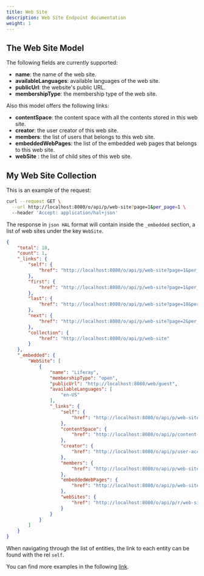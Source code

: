 ```yaml
---
title: Web Site
description: Web Site Endpoint documentation
weight: 1
---
```


## The Web Site Model

The following fields are currently supported:

* **name**: the name of the web site.
* **availableLanguages**: available languages of the web site.
* **publicUrl**: the website's public URL.
* **membershipType**: the membership type of the web site.

Also this model offers the following links:

* **contentSpace**: the content space with all the contents stored in this web site.
* **creator**: the user creator of this web site.
* **members**: the list of users that belongs to this web site.
* **embeddedWebPages**: the list of the embedded web pages that belongs to this web site.
* **webSite** : the list of child sites of this web site. 

## My Web Site Collection

This is an example of the request: 

```bash
curl --request GET \
  --url http://localhost:8080/o/api/p/web-site?page=1&per_page=1 \
  --header 'Accept: application/hal+json'
```

The response in `json HAL` format will contain inside the `_embedded` section, a list of web sites under the key `WebSite`.

```json
{
    "total": 18,
    "count": 1,
    "_links": {
        "self": {
            "href": "http://localhost:8080/o/api/p/web-site?page=1&per_page=1"
        },
        "first": {
            "href": "http://localhost:8080/o/api/p/web-site?page=1&per_page=1"
        },
        "last": {
            "href": "http://localhost:8080/o/api/p/web-site?page=18&per_page=1"
        },
        "next": {
            "href": "http://localhost:8080/o/api/p/web-site?page=2&per_page=1"
        },
        "collection": {
            "href": "http://localhost:8080/o/api/p/web-site"
        }
    },
    "_embedded": {
        "WebSite": [
            {
                "name": "Liferay",
                "membershipType": "open",
                "publicUrl": "http://localhost:8080/web/guest",
                "availableLanguages": [
                    "en-US"
                ],
                "_links": {
                    "self": {
                        "href": "http://localhost:8080/o/api/p/web-site/20126"
                    },
                    "contentSpace": {
                        "href": "http://localhost:8080/o/api/p/content-space/20126"
                    },
                    "creator": {
                        "href": "http://localhost:8080/o/api/p/user-account/20103"
                    },
                    "members": {
                        "href": "http://localhost:8080/o/api/p/web-site/20126/user-account"
                    },
                    "embeddedWebPages": {
                        "href": "http://localhost:8080/o/api/p/web-site/20126/embedded-web-page"
                    },
                    "webSites": {
                        "href": "http://localhost:8080/o/api/p/r/web-site/20126"
                    }
                }
            }
        ]
    }
}
```

When navigating through the list of entities, the link to each entity can be found with the rel `self`.

You can find more examples in the following [link](/docs/web-site/examples.html).
